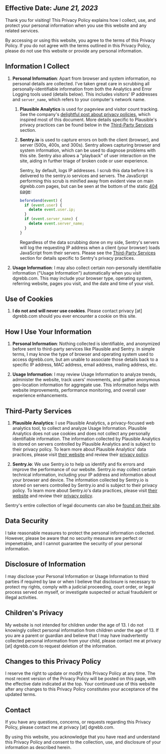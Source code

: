 ## Effective Date: _June 21, 2023_

Thank you for visiting! This Privacy Policy explains how I collect, use, and protect your personal information when you use this website and any related services.

By accessing or using this website, you agree to the terms of this Privacy Policy. If you do not agree with the terms outlined in this Privacy Policy, please do not use this website or provide any personal information.

## Information I Collect

1. **Personal Information**: Apart from browser and system information, no personal details are collected. I've taken great care in scrubbing all personally-identifiable information from both the Analytics and Error Logging tools used (details below). This includes visitors' IP addresses and `server_name`, which refers to your computer's network name.

   1. **Plausible Analytics** is used for pageview and visitor count tracking. See the company's [delightful post about privacy policies](https://plausible.io/blog/privacy-policy-page#privacy-policy-examples), which inspired most of this document. More details specific to Plausible's privacy practices can be found below in the [Third-Party Services](#third-party-services) section.

   2. **Sentry.io** is used to capture errors on both the client (browser), and server (500s, 400s, and 300s). Sentry allows capturing browser and system information, which can be used to diagnose problems with this site. Sentry also allows a "playback" of user interaction on the site, aiding in further triage of broken code or user experience.

        Sentry, by default, logs IP addresses. I scrub this data before it is delivered to the sentry.io services and servers. The JavaScript performing this scrub is minified away from evident view on main dgrebb.com pages, but can be seen at the bottom of the static [404 page](/404):

        ```javascript
        beforeSend(event) {
          if (event.user) {
            delete event.user.ip;
          }
          if (event.server_name) {
            delete event.server_name;
          }
        }
        ```

        Regardless of the data scrubbing done on my side, Sentry's servers will log the requesting IP address when a client (your browser) loads JavaScript from their servers. Please see the [Third-Party Services](#third-party-services) section for details specific to Sentry's privacy practices.

2. **Usage Information**: I may also collect certain non-personally identifiable information ("Usage Information") automatically when you visit dgrebb.com. This may include your browser type, operating system, referring website, pages you visit, and the date and time of your visit.

## Use of Cookies

1. **I do not and will never use cookies**. Please contact privacy [at] dgrebb.com should you ever encounter a cookie on this site.

## How I Use Your Information

1. **Personal Information**: Nothing collected is identifiable, and anonymized before sent to third-party services like Plausible and Sentry. In simple terms, I may know the type of browser and operating system used to access dgrebb.com, but am unable to associate those details back to a specific IP address, MAC address, email address, mailing address, etc.

2. **Usage Information**: I may review Usage Information to analyze trends, administer the website, track users' movements, and gather anonymous geo-location information for aggregate use. This information helps with website improvements, performance monitoring, and overall user experience enhancements.

## Third-Party Services

1. **Plausible Analytics**: I use Plausible Analytics, a privacy-focused web analytics tool, to collect and analyze Usage Information. Plausible Analytics does not use cookies and does not collect any personally identifiable information. The information collected by Plausible Analytics is stored on servers controlled by Plausible Analytics and is subject to their privacy policy. To learn more about Plausible Analytics' data practices, please visit [their website](https://plausible.io) and review their [privacy policy](https://plausible.io/privacy).

2. **Sentry.io**: We use Sentry.io to help us identify and fix errors and improve the performance of our website. Sentry.io may collect certain technical information, including your IP address and information about your browser and device. The information collected by Sentry.io is stored on servers controlled by Sentry.io and is subject to their privacy policy. To learn more about Sentry.io's data practices, please visit [their website](https://sentry.io/) and review their [privacy policy](https://sentry.io/privacy/).

Sentry's entire collection of legal documents can also be [found on their site](https://sentry.io/legal/).

## Data Security

I take reasonable measures to protect the personal information collected. However, please be aware that no security measures are perfect or impenetrable, and I cannot guarantee the security of your personal information.

## Disclosure of Information

I may disclose your Personal Information or Usage Information to third parties if required by law or when I believe that disclosure is necessary to protect my rights, comply with a judicial proceeding, court order, or legal process served on myself, or investigate suspected or actual fraudulent or illegal activities.

## Children's Privacy

My website is not intended for children under the age of 13. I do not knowingly collect personal information from children under the age of 13. If you are a parent or guardian and believe that I may have inadvertently collected personal information from your child, please contact me at privacy [at] dgrebb.com to request deletion of the information.

## Changes to this Privacy Policy

I reserve the right to update or modify this Privacy Policy at any time. The most recent version of the Privacy Policy will be posted on this page, with the effective date indicated at the top. Your continued use of this website after any changes to this Privacy Policy constitutes your acceptance of the updated terms.

## Contact

If you have any questions, concerns, or requests regarding this Privacy Policy, please contact me at privacy [at] dgrebb.com.

By using this website, you acknowledge that you have read and understand this Privacy Policy and consent to the collection, use, and disclosure of your information as described herein.
